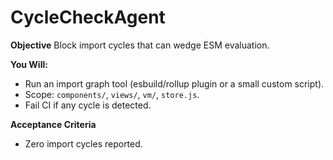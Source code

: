 # CycleCheckAgent

**Objective**
Block import cycles that can wedge ESM evaluation.

**You Will:**
- Run an import graph tool (esbuild/rollup plugin or a small custom script).
- Scope: `components/`, `views/`, `vm/`, `store.js`.
- Fail CI if any cycle is detected.

**Acceptance Criteria**
- Zero import cycles reported.
